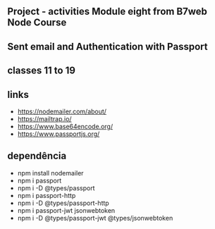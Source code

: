 ## Project - activities Module eight from B7web Node Course
## Sent email and Authentication with Passport
## classes 11 to 19

## links
- https://nodemailer.com/about/
- https://mailtrap.io/
- https://www.base64encode.org/
- https://www.passportjs.org/

## dependência
- npm install nodemailer
- npm i passport
- npm i -D @types/passport
- npm i passport-http
- npm i -D @types/passport-http
- npm i passport-jwt jsonwebtoken
- npm i -D @types/passport-jwt @types/jsonwebtoken
